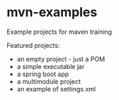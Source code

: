 # mvn-examples
Example projects for maven training

Featured projects: 
- an empty project - just a POM
- a simple executable jar
- a spring boot app
- a multimodule project
- an example of settings.xml
